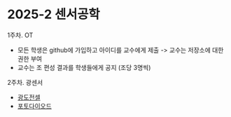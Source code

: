 # 2025-2 센서공학

1주차. OT
- 모든 학생은 github에 가입하고 아이디를 교수에게 제출 -> 교수는 저장소에 대한 권한 부여
- 교수는 조 편성 결과를 학생들에게 공지 (조당 3명씩)

2주차. 광센서
- [광도전셀](광센서/광도전셀.md)
- [포토다이오드](광센서/포토다이오드.md)

